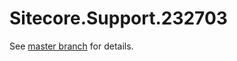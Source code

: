 # Sitecore.Support.232703

See [master branch](https://github.com/sitecoresupport/Sitecore.Support.232703) for details.